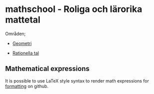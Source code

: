 # mathschool - Roliga och lärorika mattetal

Områden;

* [Geometri](geometry/README.md)

* [Rationella tal](rational/README.md)


## Mathematical expressions

It is possible to use LaTeX style syntax to render math expressions
for [formatting](https://github.blog/changelog/2022-05-19-render-mathematical-expressions-in-markdown/) on github.
